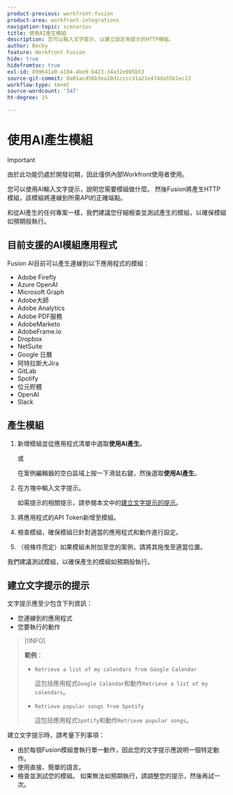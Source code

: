 ```yaml
---
product-previous: workfront-fusion
product-area: workfront-integrations
navigation-topic: scenarios
title: 使用AI產生模組
description: 您可以輸入文字提示，以建立設定為提示的HTTP模組。
author: Becky
feature: Workfront Fusion
hide: true
hidefromtoc: true
exl-id: 899641a0-a104-4be9-b423-34a32e985b53
source-git-commit: 0a01acd56b3ea10d1cccc31a21e434da55b1ec13
workflow-type: tm+mt
source-wordcount: '347'
ht-degree: 1%

---
```


# 使用AI產生模組

<!--DO NOT DELETE - linked through CSH-->

>[!IMPORTANT]
>
>由於此功能仍處於開發初期，因此僅供內部Workfront使用者使用。

您可以使用AI輸入文字提示，說明您需要模組做什麼。 然後Fusion將產生HTTP模組，該模組將連線到所需API的正確端點。

和從AI產生的任何專案一樣，我們建議您仔細檢查並測試產生的模組，以確保模組如預期般執行。

## 目前支援的AI模組應用程式

Fusion AI目前可以產生連線到以下應用程式的模組：

* Adobe Firefly
* Azure OpenAI
* Microsoft Graph
* Adobe大師
* Adobe Analytics
* Adobe PDF服務
* AdobeMarketo
* AdobeFrame.io
* Dropbox
* NetSuite
* Google 日曆
* 阿特拉斯大Jira
* GitLab
* Spotify
* 位元貯體
* OpenAI
* Slack

## 產生模組

1. 新增模組並從應用程式清單中選取&#x200B;**使用AI產生**。

   或

   在案例編輯器的空白區域上按一下滑鼠右鍵，然後選取&#x200B;**使用AI產生**。
1. 在方塊中輸入文字提示。

   如需提示的相關提示，請參閱本文中的[建立文字提示的提示](#tips-for-creating-text-prompts)。
1. 將應用程式的API Token新增至模組。
1. 檢查模組，確保模組已針對適當的應用程式和動作進行設定。
1. （視條件而定）如果模組未附加至您的案例，請將其拖曳至適當位置。

我們建議測試模組，以確保產生的模組如預期般執行。

## 建立文字提示的提示

文字提示應至少包含下列資訊：

* 您連線到的應用程式
* 您要執行的動作

>[!INFO]
>
>**範例**：
>
>* `Retrieve a list of my calendars from Google Calendar`
>
>   這包括應用程式`Google Calendar`和動作`Retrieve a list of my calendars`。
>
>* `Retrieve popular songs from Spotify`
>
>   這包括應用程式`Spotify`和動作`Retrieve popular songs`。

建立文字提示時，請考量下列事項：

* 由於每個Fusion模組會執行單一動作，因此您的文字提示應說明一個特定動作。
* 使用直接、簡單的語言。
* 檢查並測試您的模組。 如果無法如預期執行，請調整您的提示，然後再試一次。
